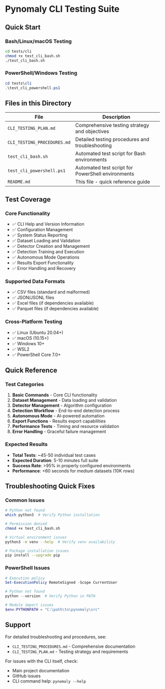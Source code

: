 # Pynomaly CLI Testing Suite

## Quick Start

### Bash/Linux/macOS Testing
```bash
cd tests/cli
chmod +x test_cli_bash.sh
./test_cli_bash.sh
```

### PowerShell/Windows Testing
```powershell
cd tests\cli
.\test_cli_powershell.ps1
```

## Files in this Directory

| File | Description |
|------|-------------|
| `CLI_TESTING_PLAN.md` | Comprehensive testing strategy and objectives |
| `CLI_TESTING_PROCEDURES.md` | Detailed testing procedures and troubleshooting |
| `test_cli_bash.sh` | Automated test script for Bash environments |
| `test_cli_powershell.ps1` | Automated test script for PowerShell environments |
| `README.md` | This file - quick reference guide |

## Test Coverage

### Core Functionality
- ✅ CLI Help and Version Information
- ✅ Configuration Management
- ✅ System Status Reporting
- ✅ Dataset Loading and Validation
- ✅ Detector Creation and Management
- ✅ Detection Training and Execution
- ✅ Autonomous Mode Operations
- ✅ Results Export Functionality
- ✅ Error Handling and Recovery

### Supported Data Formats
- ✅ CSV files (standard and malformed)
- ✅ JSON/JSONL files
- ✅ Excel files (if dependencies available)
- ✅ Parquet files (if dependencies available)

### Cross-Platform Testing
- ✅ Linux (Ubuntu 20.04+)
- ✅ macOS (10.15+)
- ✅ Windows 10+
- ✅ WSL2
- ✅ PowerShell Core 7.0+

## Quick Reference

### Test Categories
1. **Basic Commands** - Core CLI functionality
2. **Dataset Management** - Data loading and validation
3. **Detector Management** - Algorithm configuration
4. **Detection Workflow** - End-to-end detection process
5. **Autonomous Mode** - AI-powered automation
6. **Export Functions** - Results export capabilities
7. **Performance Tests** - Timing and resource validation
8. **Error Handling** - Graceful failure management

### Expected Results
- **Total Tests**: ~45-50 individual test cases
- **Expected Duration**: 5-10 minutes full suite
- **Success Rate**: >95% in properly configured environments
- **Performance**: <60 seconds for medium datasets (10K rows)

## Troubleshooting Quick Fixes

### Common Issues
```bash
# Python not found
which python3  # Verify Python installation

# Permission denied
chmod +x test_cli_bash.sh

# Virtual environment issues
python3 -m venv --help  # Verify venv availability

# Package installation issues
pip install --upgrade pip
```

### PowerShell Issues
```powershell
# Execution policy
Set-ExecutionPolicy RemoteSigned -Scope CurrentUser

# Python not found
python --version  # Verify Python in PATH

# Module import issues
$env:PYTHONPATH = "C:\path\to\pynomaly\src"
```

## Support

For detailed troubleshooting and procedures, see:
- `CLI_TESTING_PROCEDURES.md` - Comprehensive documentation
- `CLI_TESTING_PLAN.md` - Testing strategy and requirements

For issues with the CLI itself, check:
- Main project documentation
- GitHub issues
- CLI command help: `pynomaly --help`
